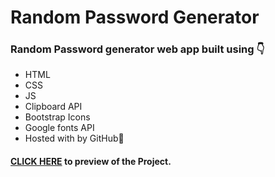 # Random Password Generator
 
### Random Password generator web app built using 👇
 - HTML
 - CSS
 - JS
 - Clipboard API
 - Bootstrap Icons
 - Google fonts API
 - Hosted with by GitHub💎
 
 #### [CLICK HERE](https://karthix-x.github.io/SECURPASS/) to  preview of the Project.

